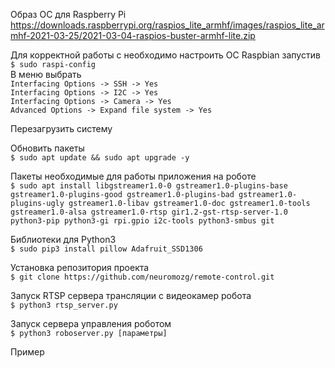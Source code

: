 Образ ОС для Raspberry Pi
https://downloads.raspberrypi.org/raspios_lite_armhf/images/raspios_lite_armhf-2021-03-25/2021-03-04-raspios-buster-armhf-lite.zip

Для корректной работы с необходимо настроить ОС Raspbian запустив  
```$ sudo raspi-config```  
В меню выбрать  
`Interfacing Options -> SSH -> Yes`  
`Interfacing Options -> I2C -> Yes`  
`Interfacing Options -> Camera -> Yes`  
`Advanced Options -> Expand file system -> Yes`  

Перезагрузить систему

Обновить пакеты  
```$ sudo apt update && sudo apt upgrade -y```

Пакеты необходимые для работы приложения на роботе  
```$ sudo apt install libgstreamer1.0-0 gstreamer1.0-plugins-base gstreamer1.0-plugins-good gstreamer1.0-plugins-bad gstreamer1.0-plugins-ugly gstreamer1.0-libav gstreamer1.0-doc gstreamer1.0-tools gstreamer1.0-alsa gstreamer1.0-rtsp gir1.2-gst-rtsp-server-1.0 python3-pip python3-gi rpi.gpio i2c-tools python3-smbus git```

Библиотеки для Python3  
```$ sudo pip3 install pillow Adafruit_SSD1306```

Установка репозитория проекта  
```$ git clone https://github.com/neuromozg/remote-control.git```

Запуск RTSP сервера трансляции с видеокамер робота  
```$ python3 rtsp_server.py```

Запуск сервера управления роботом  
```$ python3 roboserver.py [параметры]```  

Пример
```$ python3 roboserver.py -v 1 --host "10.1.0.19:random" --info "TEST" --preinfo "ЖДУ ПОДКЛЮЧЕНИЯ" -p 10 -t 30
